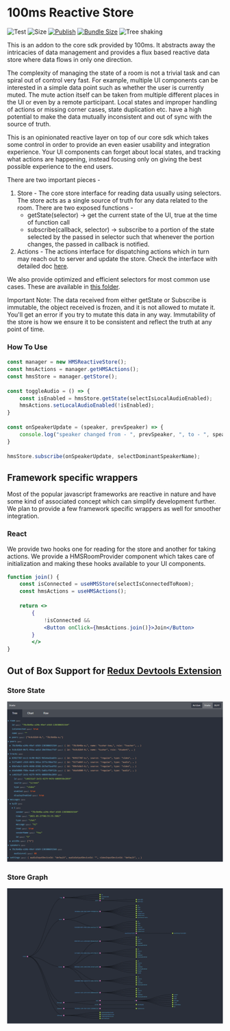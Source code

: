 # 100ms Reactive Store

![Test](https://github.com/100mslive/hms-video-store/actions/workflows/main.yaml/badge.svg)
![Size](https://github.com/100mslive/hms-video-store/actions/workflows/size.yml/badge.svg)
[![Publish](https://github.com/100mslive/hms-video-store/actions/workflows/npm-publish.yml/badge.svg)](https://www.npmjs.com/package/@100mslive/hms-video-store)
[![Bundle Size](https://badgen.net/bundlephobia/minzip/@100mslive/hms-video-store)](https://bundlephobia.com/result?p=@100mslive/hms-video-store)
![Tree shaking](https://badgen.net/bundlephobia/tree-shaking/@100mslive/hms-video-store)

This is an addon to the core sdk provided by 100ms. It abstracts away the
intricacies of data management and provides
a flux based reactive data store where data flows in only one direction.

The complexity of managing the state of a room is not a trivial task
and can spiral out of control very fast. For example, multiple UI components can be interested in a
simple data point such as whether the user is currently muted. The mute action
itself can be taken from multiple different places in the UI or even by a remote
participant. Local states and improper handling of actions or missing corner cases, 
state duplication etc. have a high potential to make the data mutually inconsistent 
and out of sync with the source of truth.

This is an opinionated reactive layer on top of our core sdk which takes some
control in order to provide an even easier usability and integration experience.
Your UI components can forget about local states, and tracking what actions are happening,
instead focusing only on giving the best possible experience to the end users.

There are two important pieces - 
1. Store - The core store interface for reading data usually using selectors. The store
   acts as a single source of truth for any data related to the room. There are two exposed
   functions - 
    * getState(selector) -> get the current state of the UI, true at the time of function call
    * subscribe(callback, selector) -> subscribe to a portion of the state selected by the
    passed in selector such that whenever the portion changes, the passed in callback is notified.
2. Actions - The actions interface for dispatching actions which in turn may reach
    out to server and update the store. Check the interface with detailed doc 
    [here](src/core/IHMSActions.ts).
   
We also provide optimized and efficient selectors for most common use cases. These are
available in [this folder](src/core/selectors).

Important Note: The data received from either getState or Subscribe is immutable, the 
object received is frozen, and it is not allowed to mutate it. You'll get an error
if you try to mutate this data in any way. Immutability of the store is how we ensure
it to be consistent and reflect the truth at any point of time.

### How To Use

```js
const manager = new HMSReactiveStore();
const hmsActions = manager.getHMSActions();
const hmsStore = manager.getStore();

const toggleAudio = () => {
    const isEnabled = hmsStore.getState(selectIsLocalAudioEnabled);
    hmsActions.setLocalAudioEnabled(!isEnabled);
}

const onSpeakerUpdate = (speaker, prevSpeaker) => {
    console.log("speaker changed from - ", prevSpeaker, ", to - ", speaker);
}

hmsStore.subscribe(onSpeakerUpdate, selectDominantSpeakerName);
```

## Framework specific wrappers

Most of the popular javascript frameworks are reactive in nature and have some
kind of associated concept which can simplify development further. We plan to
provide a few framework specific wrappers as well for smoother integration.

### React

We provide two hooks one for reading for the store and another for taking actions.
We provide a HMSRoomProvider component which takes care of initialization and
making these hooks available to your UI components.

```jsx
function join() {
    const isConnected = useHMSStore(selectIsConnectedToRoom);
    const hmsActions = useHMSActions();
    
    return <>
        {
            !isConnected && 
            <Button onClick={hmsActions.join()}>Join</Button>
        }
        </>
}
```


## Out of Box Support for [Redux Devtools Extension](https://chrome.google.com/webstore/detail/redux-devtools/lmhkpmbekcpmknklioeibfkpmmfibljd?hl=en)

### Store State
![Store State](images/store-state.png)

### Store Graph
![Store State](images/store-graph.png)
